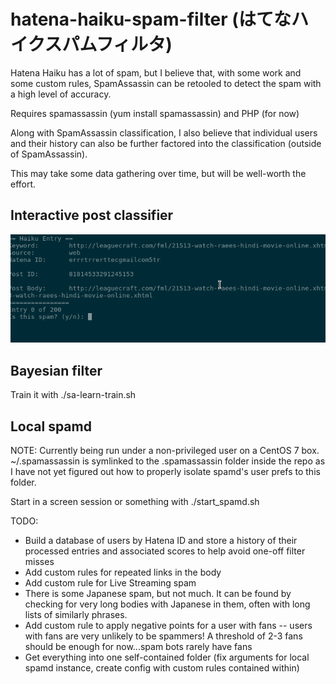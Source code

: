 # hatena-haiku-spam-filter (はてなハイクスパムフィルタ)

Hatena Haiku has a lot of spam, but I believe that, with some work and some custom rules, SpamAssassin can be retooled to detect the spam with a high level of accuracy.

Requires spamassassin (yum install spamassassin) and PHP (for now)

Along with SpamAssassin classification, I also believe that individual users and their history can also be further factored into the classification (outside of SpamAssassin).

This may take some data gathering over time, but will be well-worth the effort.

## Interactive post classifier

![](https://raw.githubusercontent.com/sudofox/hatena-haiku-spam-filter/master/media/HRi4UJc.gif)

## Bayesian filter 

Train it with ./sa-learn-train.sh

## Local spamd

NOTE: Currently being run under a non-privileged user on a CentOS 7 box. ~/.spamassassin is symlinked to the .spamassassin folder inside the repo as I have not yet figured out how to properly isolate spamd's user prefs to this folder.

Start in a screen session or something with ./start_spamd.sh


TODO:

- Build a database of users by Hatena ID and store a history of their processed entries and associated scores to help avoid one-off filter misses
- Add custom rules for repeated links in the body
- Add custom rule for Live Streaming spam
- There is some Japanese spam, but not much. It can be found by checking for very long bodies with Japanese in them, often with long lists of similarly phrases.
- Add custom rule to apply negative points for a user with fans -- users with fans are very unlikely to be spammers! A threshold of 2-3 fans should be enough for now...spam bots rarely have fans
- Get everything into one self-contained folder (fix arguments for local spamd instance, create config with custom rules contained within)
